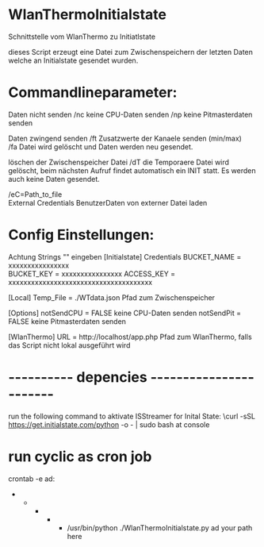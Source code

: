 # WlanThermoInitialstate
Schnittstelle vom WlanThermo zu Initiatlstate

dieses Script erzeugt eine Datei zum Zwischenspeichern der letzten Daten welche an Initialstate gesendet wurden.

# Commandlineparameter:
Daten nicht senden
/nc       keine CPU-Daten senden
/np       keine Pitmasterdaten senden

Daten zwingend senden
/ft       Zusatzwerte der Kanaele senden (min/max)        
/fa       Datei wird gelöscht und Daten werden neu gesendet.

löschen der Zwischenspeicher Datei
/dT       die Temporaere Datei wird gelöscht,
          beim nächsten Aufruf findet automatisch ein INIT statt.
          Es werden auch keine Daten gesendet.

/eC=Path_to_file  
          External Credentials BenutzerDaten von externer Datei laden


# Config Einstellungen:
Achtung Strings "" eingeben
[Initialstate]                Credentials
BUCKET_NAME = xxxxxxxxxxxxxxxx          
BUCKET_KEY = xxxxxxxxxxxxxxxx
ACCESS_KEY = xxxxxxxxxxxxxxxxxxxxxxxxxxxxxxxxxxxxxx

[Local]
Temp_File = ./WTdata.json       Pfad zum Zwischenspeicher

[Options]
notSendCPU = FALSE              keine CPU-Daten senden
notSendPit = FALSE              keine Pitmasterdaten senden

[WlanThermo]
URL = http://localhost/app.php  Pfad zum WlanThermo, falls das Script nicht lokal ausgeführt wird


# ---------- depencies -----------------------
run the following command to aktivate ISStreamer for Inital State:
\curl -sSL https://get.initialstate.com/python -o - | sudo bash
at console

# run cyclic as cron job
crontab -e
ad:
* * * * * /usr/bin/python ./WlanThermoInitialstate.py
                           ad your path here
